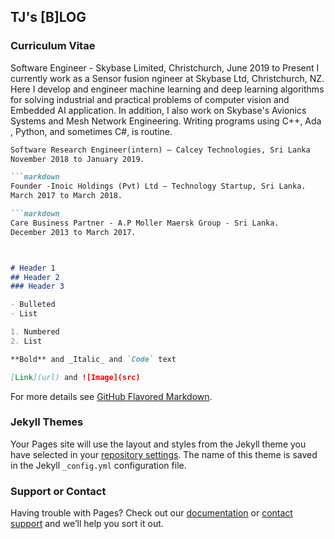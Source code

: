 ## TJ's [B]LOG


### Curriculum Vitae 
Software Engineer - Skybase Limited, Christchurch, June 2019 to Present
I currently work as a Sensor fusion ngineer at Skybase Ltd, Christchurch, NZ. Here I develop and engineer machine learning and deep learning algorithms for solving industrial and practical problems of computer vision and Embedded AI application. In addition, I also work on Skybase's Avionics Systems and Mesh Network Engineering. Writing programs using C++, Ada , Python, and sometimes C#, is routine.

```markdown
Software Research Engineer(intern) – Calcey Technologies, Sri Lanka
November 2018 to January 2019.

```markdown
Founder -Inoic Holdings (Pvt) Ltd – Technology Startup, Sri Lanka.
March 2017 to March 2018.

```markdown
Care Business Partner - A.P Moller Maersk Group - Sri Lanka.
December 2013 to March 2017.



# Header 1
## Header 2
### Header 3

- Bulleted
- List

1. Numbered
2. List

**Bold** and _Italic_ and `Code` text

[Link](url) and ![Image](src)
```

For more details see [GitHub Flavored Markdown](https://guides.github.com/features/mastering-markdown/).

### Jekyll Themes

Your Pages site will use the layout and styles from the Jekyll theme you have selected in your [repository settings](https://github.com/thiwankajayasiri/thiwankajayasiri/settings). The name of this theme is saved in the Jekyll `_config.yml` configuration file.

### Support or Contact

Having trouble with Pages? Check out our [documentation](https://help.github.com/categories/github-pages-basics/) or [contact support](https://github.com/contact) and we’ll help you sort it out.
